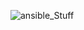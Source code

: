 
![ansible_Stuff](https://github.com/DruidLK/Ansible/assets/103900072/1764748d-b033-43b0-8dab-1b58467b2cde)
